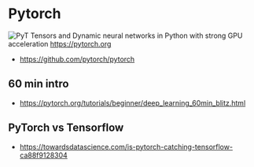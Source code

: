# Pytorch
![PyT](https://github.com/pytorch/pytorch/blob/master/docs/source/_static/img/pytorch-logo-dark.png)
Tensors and Dynamic neural networks in Python with strong GPU acceleration https://pytorch.org

* https://github.com/pytorch/pytorch

## 60 min intro
* https://pytorch.org/tutorials/beginner/deep_learning_60min_blitz.html

## PyTorch vs Tensorflow
* https://towardsdatascience.com/is-pytorch-catching-tensorflow-ca88f9128304
